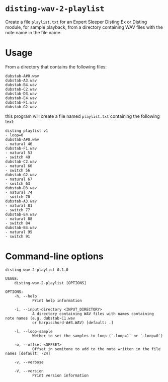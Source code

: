 # `disting-wav-2-playlist`

Create a file `playlist.txt` for an Expert Sleeper Disting Ex or Disting module,
for sample playback, from a directory containing WAV files with the note name in
the file name.

# Usage

From a directory that contains the following files:

```
dubstab-A#0.wav
dubstab-A3.wav
dubstab-B4.wav
dubstab-C2.wav
dubstab-D3.wav
dubstab-E4.wav
dubstab-F1.wav
dubstab-G2.wav
```

this program will create a file named `playlist.txt` containing the following
text:

```
disting playlist v1
- loop=0
dubstab-A#0.wav
- natural 46
dubstab-F1.wav
- natural 53
- switch 49
dubstab-C2.wav
- natural 60
- switch 56
dubstab-G2.wav
- natural 67
- switch 63
dubstab-D3.wav
- natural 74
- switch 70
dubstab-A3.wav
- natural 81
- switch 77
dubstab-E4.wav
- natural 88
- switch 84
dubstab-B4.wav
- natural 95
- switch 91
```

# Command-line options

```
disting-wav-2-playlist 0.1.0

USAGE:
    disting-wav-2-playlist [OPTIONS]

OPTIONS:
    -h, --help
            Print help information

    -i, --input-directory <INPUT_DIRECTORY>
            A directory containing WAV files with names containing note names (e.g. dubstab-C1.wav
            or harpischord-A#3.WAV) [default: .]

    -l, --loop-sample
            Wether to set the samples to loop (`-loop=1` or `-loop=0`)

    -o, --offset <OFFSET>
            Offset in semitone to add to the note written in the file names [default: -24]

    -v, --verbose

    -V, --version
            Print version information
```

